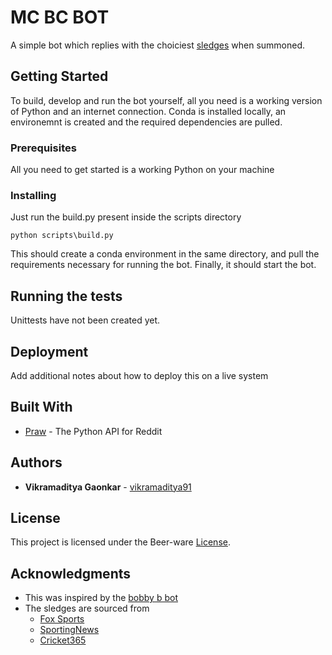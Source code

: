 # MC BC BOT

A simple bot which replies with the choiciest [sledges](https://en.wikipedia.org/wiki/Sledging_(cricket)) when summoned.


## Getting Started
To build, develop and run the bot yourself, all you need is a working version of Python and an internet connection.
Conda is installed locally, an environemnt is created and the required dependencies are pulled.
### Prerequisites

All you need to get started is a working Python on your machine

### Installing

Just run the build.py present inside the scripts directory
```
python scripts\build.py
```
This should create a conda environment in the same directory,
 and pull the requirements necessary for running the bot.
 Finally, it should start the bot.

## Running the tests

Unittests have not been created yet.




## Deployment

Add additional notes about how to deploy this on a live system

## Built With

* [Praw](https://github.com/praw-dev/praw) - The Python API for Reddit


## Authors

* **Vikramaditya Gaonkar** - [vikramaditya91](https://github.com/vikramaditya91)


## License

This project is licensed under the Beer-ware [License](License.md). 

## Acknowledgments

* This was inspired by the [bobby b bot](https://github.com/bobby-b-bot)
* The sledges are sourced from
  * [Fox Sports](https://www.foxsports.com.au/cricket/the-ashes/the-ashes-2015-australia-and-englands-greatest-ashes-sledges/news-story/762252c18e2c632815b38f672bb56a08)
  * [SportingNews](https://www.sportingnews.com/au/cricket/list/ten-best-cricketing-sledges-in-history-warning-contains-coarse-language/h6dnke5x19vo1el7rg13bs695)
  * [Cricket365](https://www.cricket365.com/cricket-features/watch-the-windows-seven-of-the-best-cricket-sledges/)